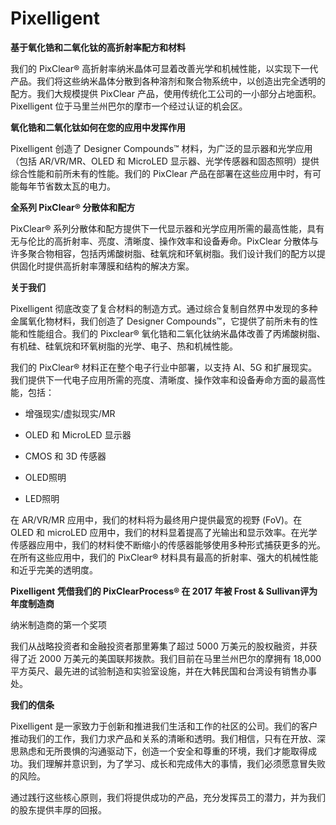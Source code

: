 # Pixelligent


**基于氧化锆和二氧化钛的高折射率配方和材料**

我们的 PixClear® 高折射率纳米晶体可显着改善光学和机械性能，以实现下一代产品。我们将这些纳米晶体分散到各种溶剂和聚合物系统中，以创造出完全透明的配方。我们大规模提供 PixClear 产品，使用传统化工公司的一小部分占地面积。Pixelligent 位于马里兰州巴尔的摩市一个经过认证的机会区。

**氧化锆和二氧化钛如何在您的应用中发挥作用**

Pixelligent 创造了 Designer Compounds™ 材料，为广泛的显示器和光学应用（包括 AR/VR/MR、OLED 和 MicroLED 显示器、光学传感器和固态照明）提供综合性能和前所未有的性能。我们的 PixClear 产品在部署在这些应用中时，有可能每年节省数太瓦的电力。

**全系列 PixClear® 分散体和配方**

PixClear® 系列分散体和配方提供下一代显示器和光学应用所需的最高性能，具有无与伦比的高折射率、亮度、清晰度、操作效率和设备寿命。PixClear 分散体与许多聚合物相容，包括丙烯酸树脂、硅氧烷和环氧树脂。我们设计我们的配方以提供固化时提供高折射率薄膜和结构的解决方案。

**关于我们**

Pixelligent 彻底改变了复合材料的制造方式。通过综合复制自然界中发现的多种金属氧化物材料，我们创造了 Designer Compounds™，它提供了前所未有的性能和性能组合。我们的 Pixclear® 氧化锆和二氧化钛纳米晶体改善了丙烯酸树脂、有机硅、硅氧烷和环氧树脂的光学、电子、热和机械性能。

我们的 PixClear® 材料正在整个电子行业中部署，以支持 AI、5G 和扩展现实。我们提供下一代电子应用所需的亮度、清晰度、操作效率和设备寿命方面的最高性能，包括：

- 增强现实/虚拟现实/MR

- OLED 和 MicroLED 显示器

- CMOS 和 3D 传感器

- OLED照明

- LED照明

在 AR/VR/MR 应用中，我们的材料将为最终用户提供最宽的视野 (FoV)。在 OLED 和 microLED 应用中，我们的材料显着提高了光输出和显示效率。在光学传感器应用中，我们的材料使不断缩小的传感器能够使用多种形式捕获更多的光。在所有这些应用中，我们的 PixClear® 材料具有最高的折射率、强大的机械性能和近乎完美的透明度。

**Pixelligent 凭借我们的 PixClearProcess® 在 2017 年被 Frost & Sullivan评为年度制造商**

纳米制造商的第一个奖项

我们从战略投资者和金融投资者那里筹集了超过 5000 万美元的股权融资，并获得了近 2000 万美元的美国联邦拨款。我们目前在马里兰州巴尔的摩拥有 18,000 平方英尺、最先进的试验制造和实验室设施，并在大韩民国和台湾设有销售办事处。

**我们的信条**

Pixelligent 是一家致力于创新和推进我们生活和工作的社区的公司。我们的客户推动我们的工作，我们力求产品和关系的清晰和透明。我们相信，只有在开放、深思熟虑和无所畏惧的沟通驱动下，创造一个安全和尊重的环境，我们才能取得成功。我们理解并意识到，为了学习、成长和完成伟大的事情，我们必须愿意冒失败的风险。

通过践行这些核心原则，我们将提供成功的产品，充分发挥员工的潜力，并为我们的股东提供丰厚的回报。
